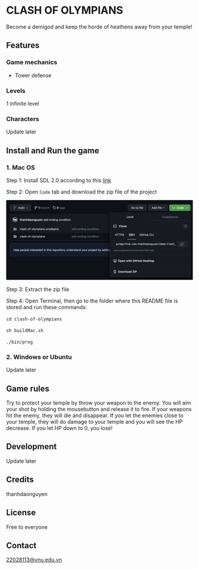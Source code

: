 
# CLASH OF OLYMPIANS

Become a demigod and keep the horde of heathens away from your temple!

## Features

### Game mechanics

- Tower defense

### Levels

1 infinite level

### Characters 

Update later

## Install and Run the game

### 1. Mac OS

Step 1: Install SDL 2.0 according to this [link](https://www.libsdl.org/)

Step 2: Open `Code` tab and download the zip file of the project 

![readme1.jpg](clash-of-olympians/assets/readme1.jpg)

Step 3: Extract the zip file

Step 4: Open Terminal, then go to the folder where this README file is stored and run these commands:

`cd clash-of-olympians`

`sh buildMac.sh`

`./bin/prog`

### 2. Windows or Ubuntu

Update later

## Game rules

Try to protect your temple by throw your weapon to the enemy. You will aim your shot by holding the mousebutton and release it to fire. If your weapons hit the enemy, they will die and disappear. If you let the enemies close to your temple, they will do damage to your temple and you will see the HP decrease. If you let HP down to 0, you lose!

## Development

Update later 

## Credits

thanhdaonguyen

## License

Free to everyone

## Contact

22028113@vnu.edu.vn
